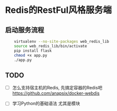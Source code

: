 # Redis的RestFul风格服务端

## 启动服务流程
```sh
    virtualenv --no-site-packages web_redis_lib
    source web_redis_lib/bin/activate
    pip install flask
    chmod +x app.py
    ./app.py
```

## TODO 
- [ ] 怎么支持宿主机的Redis, 先搞定容器的Redis吧 https://github.com/anapsix/docker-webdis

- [ ] 学习Python的基础语法 尤其是模块
